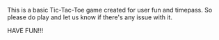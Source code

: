 This is a basic Tic-Tac-Toe game created for user fun and timepass. So please do play and let us know if there's any issue with it.

HAVE FUN!!!